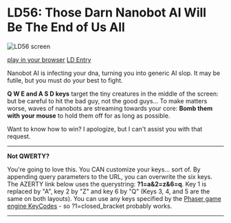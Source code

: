 # LD56: Those Darn Nanobot AI Will Be The End of Us All

![LD56 screen](https://github.com/user-attachments/assets/c5660c98-9667-4eb1-960f-34ae1292e042)

[play in your browser](https://mrspeaker.github.io/ld56/)
[LD Entry](https://ldjam.com/events/ludum-dare/56/those-darn-nanobot-ai-will-be-the-end-of-us-all)


Nanobot AI is infecting your dna, turning you into generic AI slop. It may be futile, but you must do your best to fight.

**Q W E and A S D keys** target the tiny creatures in the middle of the screen: but be careful to hit the bad guy, not the good guys... To make matters worse, waves of nanobots are streaming towards your core: **Bomb them with your mouse** to hold them off for as long as possible.

Want to know how to win? I apologize, but I can't assist you with that request.

---------------------------------------------

**Not QWERTY?**

You're going to love this. You CAN customize your keys... sort of. By appending query parameters to the URL, you can overwrite the six keys. The AZERTY link below uses the querystring: **?1=a&2=z&6=q**. Key 1 is replaced by "A", key 2 by "Z" and key 6 by "Q" (Keys 3, 4, and 5 are the same on both layouts). You can use any keys specified by the [Phaser game engine KeyCodes](https://newdocs.phaser.io/docs/3.80.0/Phaser.Input.Keyboard.KeyCodes) - so ?1=closed_bracket probably works.

----------------------------------------------
